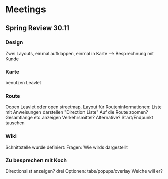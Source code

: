 # Meetings
## Spring Review 30.11
  
### Design
Zwei Layouts, einmal aufklappen, einmal in Karte --> Besprechnung mit Kunde
### Karte
benutzen Leavlet
### Route
Oopen Leavlet oder open streetmap, Layout für Routeninformationen: Liste mit Anweisungen darstellen "Direction Liste"
Auf die Route zoomen? Gesamtlänge etc anzeigen
Verkehrsmittel? Alternative? Start/Endpunkt tauschen
### Wiki
Schnittstelle wurde definiert:
Fragen: Wie wirds dargestellt
  
### Zu besprechen mit Koch
Directionslist anzeigen?
drei Optionen: tabs/popups/overlay Welche will er?

